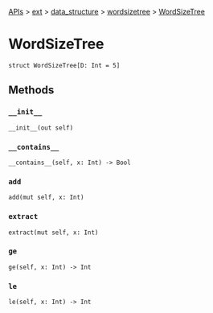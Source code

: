 [APIs](../../../index.md) > [ext](../../index.md) > [data_structure](../index.md) > [wordsizetree](./index.md) > [WordSizeTree]()

# WordSizeTree

```
struct WordSizeTree[D: Int = 5]
```

## Methods

### `__init__`

```
__init__(out self)
```

### `__contains__`

```
__contains__(self, x: Int) -> Bool
```

### `add`

```
add(mut self, x: Int)
```

### `extract`

```
extract(mut self, x: Int)
```

### `ge`

```
ge(self, x: Int) -> Int
```

### `le`

```
le(self, x: Int) -> Int
```
